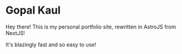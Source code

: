 # Gopal Kaul

Hey there! This is my personal portfolio site, rewritten in AstroJS from NextJS!

It's blazingly fast and so easy to use!
